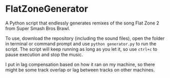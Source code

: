 # FlatZoneGenerator
A Python script that endlessly generates remixes of the song Flat Zone 2 from Super Smash Bros Brawl.

To use, download the repository (including the sound files), open the folder in terminal or command prompt and use `python generator.py` to run the script. The script will keep running as long as you let it, so use `ctrl+c` to pause execution and stop the music.

I put in lag compensation based on how it ran on my machine, so there might be some track overlap or lag between tracks on other machines.
